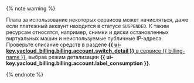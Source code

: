 {% note warning %}

Плата за использование некоторых сервисов может начисляться, даже если платежный аккаунт находится в статусе `SUSPENDED`. К таким ресурсам относятся, например, снимки и диски остановленных виртуальных машин и неиспользуемые публичные IP-адреса. Проверьте списание средств в разделе [**{{ ui-key.yacloud_billing.billing.account.switch_detail }}** в сервисе {{ billing-name }}](../operations/check-charges.md), выбрав режим детализации **{{ ui-key.yacloud_billing.billing.account.label_consumption }}**.

{% endnote %}
